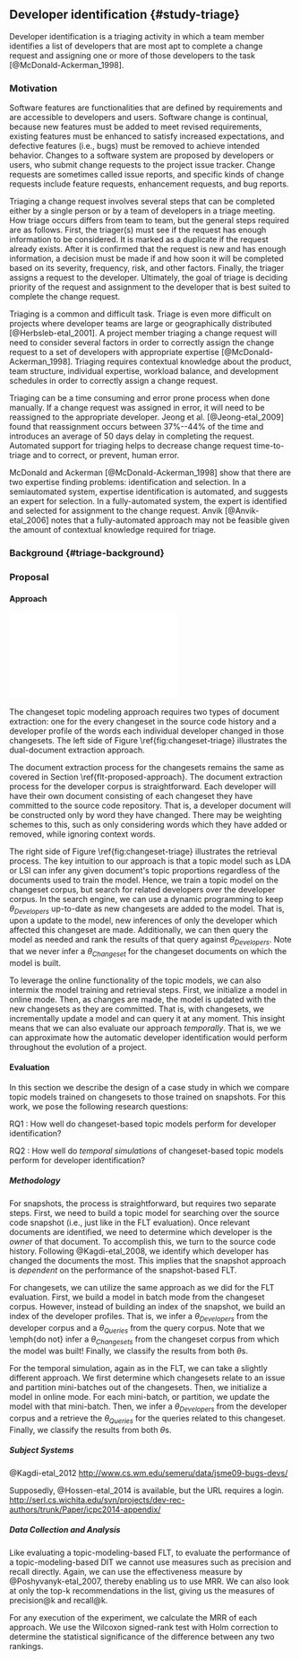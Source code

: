 ## Developer identification {#study-triage}

Developer identification is a triaging activity in which a team member
identifies a list of developers that are most apt to complete a change request
and assigning one or more of those developers to the task
[@McDonald-Ackerman_1998].

### Motivation

Software features are functionalities that are defined by requirements and are
accessible to developers and users. Software change is continual, because new
features must be added to meet revised requirements, existing features must be
enhanced to satisfy increased expectations, and defective features (i.e., bugs)
must be removed to achieve intended behavior. Changes to a software system are
proposed by developers or users, who submit change requests to the project
issue tracker. Change requests are sometimes called issue reports, and specific
kinds of change requests include feature requests, enhancement requests, and
bug reports.

Triaging a change request involves several steps that can be completed either
by a single person or by a team of developers in a triage meeting. How triage
occurs differs from team to team, but the general steps required are as
follows. First, the triager(s) must see if the request has enough information
to be considered. It is marked as a duplicate if the request already exists.
After it is confirmed that the request is new and has enough information, a
decision must be made if and how soon it will be completed based on its
severity, frequency, risk, and other factors. Finally, the triager assigns a
request to the developer. Ultimately, the goal of triage is deciding priority
of the request and assignment to the developer that is best suited to complete
the change request.

Triaging is a common and difficult task. Triage is even more difficult on
projects where developer teams are large or geographically distributed
[@Herbsleb-etal_2001]. A project member triaging a change request will need to
consider several factors in order to correctly assign the change request to a
set of developers with appropriate expertise [@McDonald-Ackerman_1998].
Triaging requires contextual knowledge about the product, team structure,
individual expertise, workload balance, and development schedules in order to
correctly assign a change request.

Triaging can be a time consuming and error prone process when done manually. If
a change request was assigned in error, it will need to be reassigned to the
appropriate developer. Jeong et al. [@Jeong-etal_2009] found that reassignment
occurs between 37%--44% of the time and introduces an average of 50 days
delay in completing the request. Automated support for triaging helps to
decrease change request time-to-triage and to correct, or prevent, human error.

McDonald and Ackerman [@McDonald-Ackerman_1998] show that there are two
expertise finding problems: identification and selection. In a semiautomated
system, expertise identification is automated, and suggests an expert for
selection. In a fully-automated system, the expert is identified and selected
for assignment to the change request. Anvik [@Anvik-etal_2006] notes that a
fully-automated approach may not be feasible given the amount of contextual
knowledge required for triage.

### Background {#triage-background}

### Proposal

#### Approach

![Developer identification using changesets\label{fig:changeset-triage}](figures/changeset-triage.pdf)

The changeset topic modeling approach requires two types of document
extraction: one for the every changeset in the source code history and a
developer profile of the words each individual developer changed in those
changesets. The left side of Figure \ref{fig:changeset-triage} illustrates the
dual-document extraction approach.

The document extraction process for the changesets remains the same as covered
in Section \ref{flt-proposed-approach}. The document extraction process for the
developer corpus is straightforward. Each developer will have their own
document consisting of each changeset they have committed to the source code
repository. That is, a developer document will be constructed only by word they
have changed. There may be weighting schemes to this, such as only considering
words which they have added or removed, while ignoring context words.

The right side of Figure \ref{fig:changeset-triage} illustrates the retrieval
process. The key intuition to our approach is that a topic model such as LDA or
LSI can infer any given document's topic proportions regardless of the
documents used to train the model. Hence, we train a topic model on the
changeset corpus, but search for related developers over the developer corpus.
In the search engine, we can use a dynamic programming to keep
$\theta_{Developers}$ up-to-date as new changesets are added to the model. That
is, upon a update to the model, new inferences of only the developer which
affected this changeset are made. Additionally, we can then query the model as
needed and rank the results of that query against $\theta_{Developers}$. Note
that we never infer a $\theta_{Changeset}$ for the changeset documents on which
the model is built.

To leverage the online functionality of the topic models, we can also intermix
the model training and retrieval steps. First, we initialize a model in online
mode. Then, as changes are made, the model is updated with the new changesets
as they are committed. That is, with changesets, we incrementally update a
model and can query it at any moment. This insight means that we can also
evaluate our approach *temporally*. That is, we we can approximate how the
automatic developer identification would perform throughout the evolution of a
project.

#### Evaluation

In this section we describe the design of a case study in which we
compare topic models trained on changesets to those trained on snapshots.
For this work, we pose the following research questions:

RQ1
:   How well do changeset-based topic models perform for developer
identification?

RQ2
:   How well do *temporal simulations* of changeset-based topic models perform
for developer identification?

##### Methodology

For snapshots, the process is straightforward, but requires two separate steps.
First, we need to build a topic model for searching over the source code
snapshot (i.e., just like in the FLT evaluation). Once relevant documents are
identified, we need to determine which developer is the *owner* of that
document. To accomplish this, we turn to the source code history. Following
@Kagdi-etal_2008, we identify which developer has changed the documents the
most. This implies that the snapshot approach is *dependent* on the performance
of the snapshot-based FLT.

For changesets, we can utilize the same approach as we did for the FLT
evaluation. First, we build a model in batch mode from the changeset corpus.
However, instead of building an index of the snapshot, we build an index of the
developer profiles. That is, we infer a $\theta_{Developers}$ from the
developer corpus and a $\theta_{Queries}$ from the query corpus. Note that we
\emph{do not} infer a $\theta_{Changesets}$ from the changeset corpus from
which the model was built! Finally, we classify the results from both
$\theta$s.

For the temporal simulation, again as in the FLT, we can take a slightly
different approach. We first determine which changesets relate to an issue and
partition mini-batches out of the changesets. Then, we initialize a model in
online mode. For each mini-batch, or partition, we update the model with that
mini-batch. Then, we infer a $\theta_{Developers}$ from the developer corpus
and a retrieve the $\theta_{Queries}$ for the queries related to this
changeset. Finally, we classify the results from both $\theta$s.


##### Subject Systems

@Kagdi-etal_2012
<http://www.cs.wm.edu/semeru/data/jsme09-bugs-devs/>

Supposedly, @Hossen-etal_2014 is available, but the URL requires a login.
<http://serl.cs.wichita.edu/svn/projects/dev-rec-authors/trunk/Paper/icpc2014-appendix/>

##### Data Collection and Analysis

Like evaluating a topic-modeling-based FLT, to evaluate the performance of a
topic-modeling-based DIT we cannot use measures such as precision and recall
directly. Again, we can use the effectiveness measure by @Poshyvanyk-etal_2007,
thereby enabling us to use MRR. We can also look at only the top-k
recommendations in the list, giving us the measures of precision@k and
recall@k.

For any execution of the experiment, we calculate the MRR of each approach.
We use the Wilcoxon signed-rank test with Holm correction to determine
the statistical significance of the difference between any two rankings.


